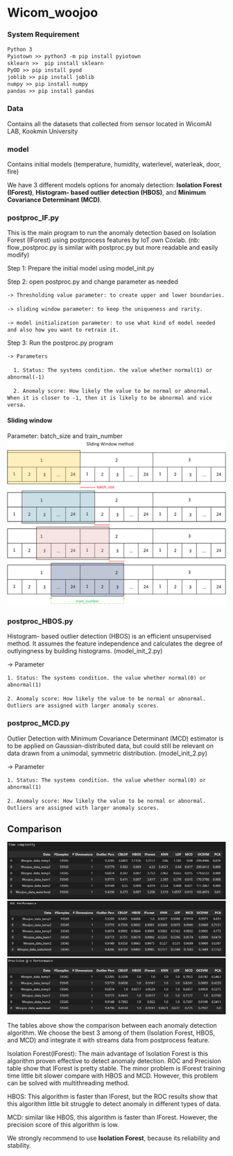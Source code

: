 # Wicom_woojoo

### System Requirement
    Python 3
    Pyiotown >> python3 -m pip install pyiotown
    sklearn >>  pip install sklearn
    PyOD >> pip install pyod    
    joblib >> pip install joblib
    numpy >> pip install numpy
    pandas >> pip install pandas 
### Data
Contains all the datasets that collected from sensor located in WicomAI LAB, Kookmin University
### model
Contains initial models (temperature, humidity, waterlevel, waterleak, door, fire)

We have 3 different models options for anomaly detection: **Isolation Forest (IForest)**, **Histogram- based outlier detection (HBOS)**, and **Minimum Covariance Determinant (MCD)**.
### postproc_IF.py
This is the main program to run the anomaly detection based on Isolation Forest (IForest) using postprocess features by IoT.own Coxlab.
(nb: flow_postproc.py is similar with postproc.py but more readable and easily modify)

  Step 1: Prepare the initial model using model_init.py
  
  Step 2: open postproc.py and change parameter as needed
  
    -> Thresholding value parameter: to create upper and lower boundaries.
    
    -> sliding window parameter: to keep the uniqueness and rarity.
    
    -> model initialization parameter: to use what kind of model needed and also how you want to retrain it.
  Step 3: Run the postproc.py program
  
    -> Parameters
    
      1. Status: The systems condition. the value whether normal(1) or abnormal(-1)
      
      2. Anomaly score: How likely the value to be normal or abnormal. When it is closer to -1, then it is likely to be abnormal and vice versa.

#### Sliding window
Parameter: batch_size and train_number
![sliding_window](/docs/sliding_window.png)

### postproc_HBOS.py
Histogram- based outlier detection (HBOS) is an efficient unsupervised method. It assumes the feature independence and calculates the degree of outlyingness by building histograms. (model_init_2.py)

  -> Parameter
  
    1. Status: The systems condition. the value whether normal(0) or abnormal(1)
    
    2. Anomaly score: How likely the value to be normal or abnormal. Outliers are assigned with larger anomaly scores.

### postproc_MCD.py
Outlier Detection with Minimum Covariance Determinant (MCD) estimator is to be applied on Gaussian-distributed data, but could still be relevant on data drawn from a unimodal, symmetric distribution.
(model_init_2.py)

  -> Parameter
  
    1. Status: The systems condition. the value whether normal(0) or abnormal(1)
    
    2. Anomaly score: How likely the value to be normal or abnormal. Outliers are assigned with larger anomaly scores.
    
## Comparison
![model_comparison1](/docs/result_timecomplexity.JPG)
![model_comparison2](/docs/result_roc.JPG)
![model_comparison3](/docs/result_precision.JPG)

The tables above show the comparison between each anomaly detection algorithm. We choose the best 3 among of them (Isolation Forest, HBOS, and MCD) and integrate it with streams data from postprocess feature.

Isolation Forest(IForest): The main advantage of Isolation Forest is this algorithm proven effective to detect anomaly detection. ROC and Precision table show that IForest is pretty stable. The minor problem is IForest training time little bit slower compare with HBOS and MCD. However, this problem can be solved with multithreading method.

HBOS: This algorithm is faster than IForest, but the ROC results show that this algorithm little bit struggle to detect anomaly in different types of data.

MCD: similar like HBOS, this algorithm is faster than IForest. However, the precision score of this algorithm is low.

We strongly recommend to use **Isolation Forest**, because its reliability and stability.

